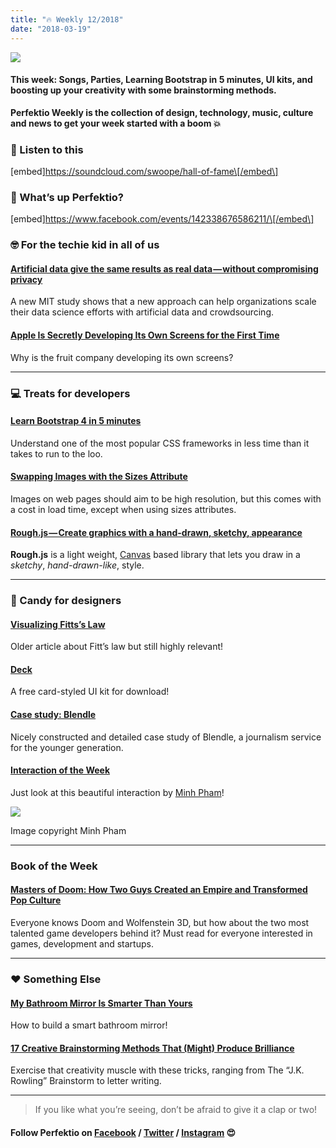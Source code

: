 ```yaml
---
title: "🔥 Weekly 12/2018"
date: "2018-03-19"
---
```


![](http://www.xn--lhteenlahti-l8a.fi/wp-content/uploads/2018/09/d0f19-1qwrp812ewjgulymkwdlzbg.png)

#### This week: Songs, Parties, Learning Bootstrap in 5 minutes, UI kits, and boosting up your creativity with some brainstorming methods.

**Perfektio Weekly is the collection of design, technology, music, culture and news to get your week started with a boom 💥**

### 💯 Listen to this

\[embed\]https://soundcloud.com/swoope/hall-of-fame\[/embed\]

### 🙉 What’s up Perfektio?

\[embed\]https://www.facebook.com/events/142338676586211/\[/embed\]

### 🤓 For the techie kid in all of us

#### [Artificial data give the same results as real data — without compromising privacy](http://news.mit.edu/2017/artificial-data-give-same-results-as-real-data-0303)

A new MIT study shows that a new approach can help organizations scale their data science efforts with artificial data and crowdsourcing.

#### [Apple Is Secretly Developing Its Own Screens for the First Time](https://www.bloomberg.com/news/articles/2018-03-19/apple-is-said-to-develop-displays-to-replace-samsung-screens)

Why is the fruit company developing its own screens?

* * *

### 💻 Treats for developers

#### [Learn Bootstrap 4 in 5 minutes](https://medium.freecodecamp.org/learn-bootstrap-4-in-5-minutes-da94728efe41)

Understand one of the most popular CSS frameworks in less time than it takes to run to the loo.

#### [Swapping Images with the Sizes Attribute](https://www.filamentgroup.com/lab/sizes-swap/)

Images on web pages should aim to be high resolution, but this comes with a cost in load time, except when using sizes attributes.

#### [Rough.js — Create graphics with a hand-drawn, sketchy, appearance](http://roughjs.com/)

**Rough.js** is a light weight, [Canvas](https://developer.mozilla.org/en-US/docs/Web/API/Canvas_API) based library that lets you draw in a _sketchy_, _hand-drawn-like_, style.

* * *

### 🍬 Candy for designers

#### [Visualizing Fitts’s Law](http://particletree.com/features/visualizing-fittss-law/)

Older article about Fitt’s law but still highly relevant!

#### [Deck](https://www.invisionapp.com/blog/card-ui-kit-deck/)

A free card-styled UI kit for download!

#### [Case study: Blendle](https://underglass.io/read/Blendle)

Nicely constructed and detailed case study of Blendle, a journalism service for the younger generation.

#### [Interaction of the Week](https://dribbble.com/shots/4361222-Card-Swipe-Interaction)

Just look at this beautiful interaction by [Minh Pham](https://dribbble.com/phamduyminh)!

[![](http://www.xn--lhteenlahti-l8a.fi/wp-content/uploads/2018/09/b499c-12ots6wfiuzmsb3gafnha0g.gif)](https://dribbble.com/shots/4361222-Card-Swipe-Interaction)

Image copyright Minh Pham

* * *

### Book of the Week

#### [Masters of Doom: How Two Guys Created an Empire and Transformed Pop Culture](https://www.amazon.com/Masters-Doom-Created-Transformed-Culture/dp/0812972155)

Everyone knows Doom and Wolfenstein 3D, but how about the two most talented game developers behind it? Must read for everyone interested in games, development and startups.

* * *

### ❤️ Something Else

#### [My Bathroom Mirror Is Smarter Than Yours](https://medium.com/@maxbraun/my-bathroom-mirror-is-smarter-than-yours-94b21c6671ba)

How to build a smart bathroom mirror!

#### [17 Creative Brainstorming Methods That (Might) Produce Brilliance](https://medium.com/personal-growth/17-creative-brainstorming-methods-that-might-produce-brilliance-2ace8b76cb6)

Exercise that creativity muscle with these tricks, ranging from The “J.K. Rowling” Brainstorm to letter writing.

* * *

> If you like what you’re seeing, don’t be afraid to give it a clap or two!

#### Follow Perfektio on [Facebook](https://www.facebook.com/PerfektioOy/) / [Twitter](https://twitter.com/perfektio) / [Instagram](https://www.instagram.com/weareperfektio/) 😍

[](https://lcontacts.herokuapp.com/embed/button/writercta?userId=5aafc055ce3c95045ff78a62&mediumUserId=1ed59abf838237f020611717474b0600963d9c68ec2021b8984087585a5e390ac)
